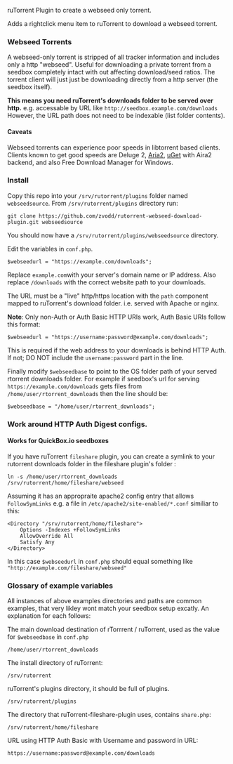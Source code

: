 ruTorrent Plugin to create a webseed only torrent.

Adds a rightclick menu item to ruTorrent to download a webseed torrent.


### Webseed Torrents
A webseed-only torrent is stripped of all tracker information and includes only a http "webseed".
Useful for downloading a private torrent from a seedbox completely intact with out affecting download/seed ratios. The torrent client will just just be downloading directly from a http server (the seedbox itself).

**This means you need ruTorrent's downloads folder to be served over http.**  e.g. accessable by URL like `http://seedbox.example.com/downloads`
However, the URL path does not need to be indexable (list folder contents).

#### Caveats 
Webseed torrents can experience poor speeds in libtorrent based clients.
Clients known to get good speeds are Deluge 2, [Aria2](https://aria2.github.io/), [uGet](http://ugetdm.com) with Aira2 backend, and also Free Download Manager for Windows.


### Install

Copy this repo into your `/srv/rutorrent/plugins` folder named `webseedsource`.
From `/srv/rutorrent/plugins` directory run:
```
git clone https://github.com/zvodd/rutorrent-webseed-download-plugin.git webseedsource
``` 
You should now have a `/srv/rutorrent/plugins/webseedsource` directory.

Edit the variables in `conf.php`.

```
$webseedurl = "https://example.com/downloads";
```
Replace `example.com`with your server's domain name or IP address.
Also replace `/downloads` with the correct website path to your downloads.

The URL must be a "live" http/https location with the `path` component mapped to ruTorrent's download folder. i.e. served with Apache or nginx.

**Note**:  Only non-Auth or Auth Basic HTTP URIs work, Auth Basic URIs follow this format:

```
$webseedurl = "https://username:password@example.com/downloads";
```
This is required if the web address to your downloads is behind HTTP Auth. If not; DO NOT include the `username:password` part in the line.

Finally modify `$webseedbase` to point to the OS folder path of your served rtorrent downloads folder.
For example if seedbox's url for serving `https://example.com/downloads` gets files from `/home/user/rtorrent_downloads` then the line should be:

```
$webseedbase = "/home/user/rtorrent_downloads";
```



### Work around HTTP Auth Digest configs.

#### Works for QuickBox.io seedboxes

If you have ruTorrent `fileshare` plugin, you can create a symlink to your rutorrent downloads folder in the fileshare plugin's folder : 
```
ln -s /home/user/rtorrent_downloads /srv/rutorrent/home/fileshare/webseed
```

Assuming it has an appropraite apache2 config entry that allows `FollowSymLinks` e.g. a file in `/etc/apache2/site-enabled/*.conf` similiar to this:

```
<Directory "/srv/rutorrent/home/fileshare">
    Options -Indexes +FollowSymLinks
    AllowOverride All
    Satisfy Any
</Directory>
```

In this case `$webseedurl` in `conf.php` should equal something like `"http://example.com/fileshare/webseed"`


### Glossary of example variables 

All instances of above examples directories and paths are common examples, that very likley wont match your seedbox setup excatly. An explanation for each follows:

The main download destination of rTorrrent / ruTorrent, used as the value for `$webseedbase` in `conf.php`
```
/home/user/rtorrent_downloads
```

The install directory of ruTorrent:
```
/srv/rutorrent
``` 

ruTorrent's plugins directory, it should be full of plugins.
```
/srv/rutorrent/plugins
```

The directory that ruTorrent-fileshare-plugin uses, contains `share.php`:
```
/srv/rutorrent/home/fileshare
```


URL using HTTP Auth Basic with Username and password in URL:
```
https://username:password@example.com/downloads
```
